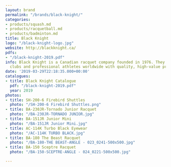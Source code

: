 ```yaml
---
layout: brand
permalink: "/brands/black-knight/"
categories:
- products/squash.md
- products/racquetball.md
- products/badminton.md
title: Black Knight
logo: "/black-knight-logo.jpg"
website: http://blackknight.ca/
pdfs:
- "/black-knight-2019.pdf"
info: Black Knight is a Canadian racquet company founded in 1976. They supply schools,
  clubs and professional athletes worldwide with quality, high-value products.
date: '2019-03-29T22:18:35.000+00:00'
catalogues:
- title: Black Knight Catalogue
  pdf: "/black-knight-2019.pdf"
  year: 2019
photos:
- title: SH-200-6 Firebird Shuttles
  photo: "/SH-200-6 Firebird Shuttles.png"
- title: BA-230JR-Tornado Junior Racquet
  photo: "/BA-230JR-TORNADO JUNIOR.jpg"
- title: BA-151JR Junior Mini
  photo: "/BA-151JR Junior Mini.jpg"
- title: AC-114K Turbo Black Eyewear
  photo: "/AC-114K TURBO BLACK.jpg"
- title: BA-180 The Beast Racquet
  photo: "/BA-180-THE BEAST-ANGLE - 023_0241-500x500.jpg"
- title: BA-150 Sceptre Racquet
  photo: "/BA-150-SCEPTRE-ANGLE - 024_0221-500x500.jpg"

---
```

